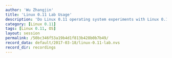 ```yaml
---
author: 'Wu Zhangjin'
title: 'Linux 0.11 Lab Usage'
description: 'Do Linux 0.11 operating system experiments with Linux 0.11 Lab.'
category: [Linux 0.11]
tags: [Linux 0.11, OS]
layout: session
permalink: /50bc346f53a19b4d1f813b428b0b7b49/
record_data: default/2017-03-18/linux-0.11-lab.nvs
record_dir: recordings
---
```

